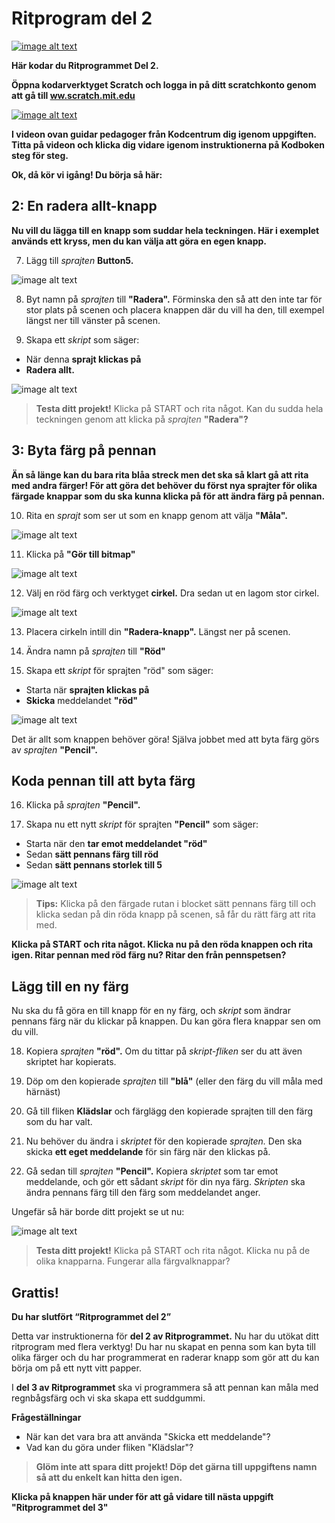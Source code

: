 # Ritprogram del 2

<a href="https://scratch.mit.edu/projects/642137936/" target="_blank"> ![image alt text](bild-1.png)</a>

**Här kodar du Ritprogrammet Del 2.**

**Öppna kodarverktyget Scratch och logga in på ditt scratchkonto genom att gå till <a href="https://www.scratch.mit.edu" target=" blank">ww.scratch.mit.edu</a>**

<a href="https://www.youtube.com/embed/rc-NLCQ_3HA" target="_blank"> ![image alt text](video_ritprogram_del2.png)</a>

**I videon ovan guidar pedagoger från Kodcentrum dig igenom uppgiften. Titta på videon och klicka dig vidare igenom instruktionerna på Kodboken steg för steg.**

**Ok, då kör vi igång! Du börja så här:**

## 2: En radera allt-knapp

**Nu vill du lägga till en knapp som suddar hela teckningen. Här i exemplet används ett kryss, men du kan välja att göra en egen knapp.**

7. Lägg till *sprajten* **Button5.**

![image alt text](bild-8.png)

8. Byt namn på *sprajten* till **"Radera".** Förminska den så att den inte tar för stor plats på scenen och placera knappen där du vill ha den, till exempel längst ner till vänster på scenen.

9. Skapa ett *skript* som säger:

* När denna **sprajt klickas på**
* **Radera allt.**

![image alt text](bild-9.png)

> **Testa ditt projekt!** Klicka på START och rita något. Kan du sudda hela teckningen genom att klicka på *sprajten* **"Radera"?**

## 3: Byta färg på pennan

**Än så länge kan du bara rita blåa streck men det ska så klart gå att rita med andra färger! För att göra det behöver du först nya sprajter för olika färgade knappar som du ska kunna klicka på för att ändra färg på pennan.**

10. Rita en *sprajt* som ser ut som en knapp genom att välja **"Måla".**

![image alt text](bild-10.png)

11. Klicka på **"Gör till bitmap"**

![image alt text](bild-11.png)

12. Välj en röd färg och verktyget **cirkel.** Dra sedan ut en lagom stor cirkel.

![image alt text](bild-12.png)

13. Placera cirkeln intill din **"Radera-knapp".** Längst ner på scenen.

14. Ändra namn på *sprajten* till **"Röd"**

15. Skapa ett *skript* för sprajten "röd" som säger:

* Starta när **sprajten klickas på**  
* **Skicka** meddelandet **"röd"**

![image alt text](bild-13.png)

Det är allt som knappen behöver göra! Själva jobbet med att byta färg görs av *sprajten* **"Pencil".**

## Koda pennan till att byta färg

16. Klicka på *sprajten* **"Pencil".**

17. Skapa nu ett nytt *skript* för sprajten **"Pencil"** som säger:

* Starta när den **tar emot meddelandet "röd"**
* Sedan **sätt pennans färg till röd**
* Sedan **sätt pennans storlek till 5**

![image alt text](bild-14.png)

> **Tips:** Klicka på den färgade rutan i blocket sätt pennans färg till och klicka sedan på din röda knapp på scenen, så får du rätt färg att rita med.

**Klicka på START och rita något. Klicka nu på den röda knappen och rita igen. Ritar pennan med röd färg nu? Ritar den från pennspetsen?**

## Lägg till en ny färg
Nu ska du få göra en till knapp för en ny färg, och *skript* som ändrar pennans färg när du klickar på knappen. Du kan göra flera knappar sen om du vill.

18. Kopiera *sprajten* **"röd".** Om du tittar på *skript-fliken* ser du att även skriptet har kopierats.

19. Döp om den kopierade *sprajten* till **"blå"** (eller den färg du vill måla med härnäst)

20. Gå till fliken **Klädslar** och färglägg den kopierade sprajten till den färg som du har valt.

21. Nu behöver du ändra i *skriptet* för den kopierade *sprajten.* Den ska skicka **ett eget meddelande** för sin färg när den klickas på.

22. Gå sedan till *sprajten* **"Pencil".** Kopiera *skriptet* som tar emot meddelande, och gör ett sådant *skript* för din nya färg. *Skripten* ska ändra pennans färg till den färg som meddelandet anger.

Ungefär så här borde ditt projekt se ut nu:

![image alt text](bild-15.png)

> **Testa ditt projekt!** Klicka på START och rita något. Klicka nu på de olika knapparna. Fungerar alla färgvalknappar?

## Grattis!

**Du har slutfört “Ritprogrammet del 2”**

Detta var instruktionerna för **del 2 av Ritprogrammet.** Nu har du utökat ditt ritprogram med flera verktyg! Du har nu skapat en penna som kan byta till olika färger och du har programmerat en raderar knapp som gör att du kan börja om på ett nytt vitt papper.

I **del 3 av Ritprogrammet** ska vi programmera så att pennan kan måla med regnbågsfärg och vi ska skapa ett suddgummi.

**Frågeställningar**
* När kan det vara bra att använda "Skicka ett meddelande"?
* Vad kan du göra under fliken "Klädslar"?

>**Glöm inte att spara ditt projekt! Döp det gärna till uppgiftens namn så att du enkelt kan hitta den igen.**

**Klicka på knappen här under för att gå vidare till nästa uppgift "Ritprogrammet del 3"**